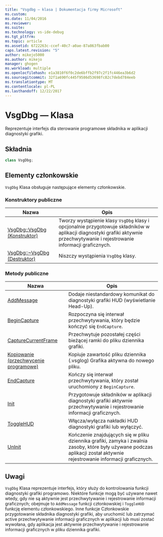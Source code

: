 ```yaml
---
title: "Vsgdbg — klasa | Dokumentacja firmy Microsoft"
ms.custom: 
ms.date: 11/04/2016
ms.reviewer: 
ms.suite: 
ms.technology: vs-ide-debug
ms.tgt_pltfrm: 
ms.topic: article
ms.assetid: 6722263c-ccef-40c7-a0ae-87a863fbab00
caps.latest.revision: "5"
author: mikejo5000
ms.author: mikejo
manager: ghogen
ms.workload: multiple
ms.openlocfilehash: e1a3810f6f0c2de6bffb2f97c2f1fc446ea3b6d2
ms.sourcegitcommit: 32f1a690fc445f9586d53698fc82c7debd784eeb
ms.translationtype: MT
ms.contentlocale: pl-PL
ms.lasthandoff: 12/22/2017
---
```

# <a name="vsgdbg-class"></a>VsgDbg — Klasa
Reprezentuje interfejs dla sterowanie programowe składnika w aplikacji diagnostyki grafiki.  
  
## <a name="syntax"></a>Składnia  
  
```C++  
class VsgDbg;  
```  
  
## <a name="members"></a>Elementy członkowskie  
 `VsgDbg` Klasa obsługuje następujące elementy członkowskie.  
  
### <a name="public-constructors"></a>Konstruktory publiczne  
  
|Nazwa|Opis|  
|----------|-----------------|  
|[VsgDbg::VsgDbg (Konstruktor)](vsgdbg-vsgdbg-constructor.md)|Tworzy wystąpienie klasy `VsgDbg` klasy i opcjonalnie przygotowuje składników w aplikacji diagnostyki grafiki aktywnie przechwytywanie i rejestrowanie informacji graficznych.|  
|[VsgDbg::~VsgDbg (Destruktor)](vsgdbg-tilde-vsgdbg-destructor.md)|Niszczy wystąpienia `VsgDbg` klasy.|  
  
### <a name="public-methods"></a>Metody publiczne  
  
|Nazwa|Opis|  
|----------|-----------------|  
|[AddMessage](addmessage.md)|Dodaje niestandardowy komunikat do diagnostyki grafiki HUD (wyświetlanie Head-Up).|  
|[BeginCapture](begincapture.md)|Rozpoczyna się interwał przechwytywania, który będzie kończyć się `EndCapture`.|  
|[CaptureCurrentFrame](capturecurrentframe.md)|Przechwytuje pozostałej części bieżącej ramki do pliku dziennika grafiki.|  
|[Kopiowanie (przechwycenie programowe)](copy-programmatic-capture.md)|Kopiuje zawartość pliku dziennika (.vsglog) Grafika aktywna do nowego pliku.|  
|[EndCapture](endcapture.md)|Kończy się interwał przechwytywania, który został uruchomiony z `BeginCapture`.|  
|[Init](init.md)|Przygotowuje składników w aplikacji diagnostyki grafiki aktywnie przechwytywanie i rejestrowanie informacji graficznych.|  
|[ToggleHUD](togglehud.md)|Włącza/wyłącza nakładki HUD diagnostyki grafiki lub wyłączyć.|  
|[UnInit](uninit.md)|Kończenie znajdujących się w pliku dziennika grafiki, zamyka i zwalnia zasoby, które były używane podczas aplikacji został aktywnie rejestrowanie informacji graficznych.|  
  
## <a name="remarks"></a>Uwagi  
 `VsgDbg` Klasa reprezentuje interfejs, który służy do kontrolowania funkcji diagnostyki grafiki programowo. Niektóre funkcje mogą być używane nawet wtedy, gdy nie są aktywnie jest przechwytywanie i rejestrowanie informacji graficznych; obejmuje to `AddMessage` funkcji członkowskiej i `ToggleHUD` funkcję elementu członkowskiego. Inne funkcje Członkowskie przygotowanie składnika diagnostyki grafiki, aby uruchomić lub zatrzymać active przechwytywanie informacji graficznych w aplikacji lub musi zostać wywołana, gdy aplikacja jest aktywnie przechwytywanie i rejestrowanie informacji graficznych w pliku dziennika grafiki.